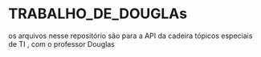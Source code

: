 # TRABALHO_DE_DOUGLAs
os arquivos nesse repositório são para a API da cadeira tópicos especiais de TI , com o professor Douglas
